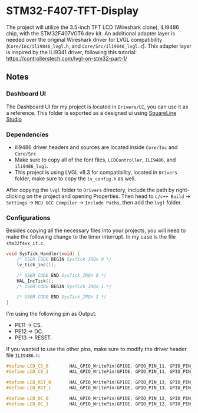 # STM32-F407-TFT-Display
The project will utilize the 3.5-inch TFT LCD (Wireshark clone), ILI9486 chip, with the STM32F407VGT6 dev kit. An additional adapter layer is needed over the original Wireshark driver for LVGL compatibility (`Core/Inc/ili9846_lvgl.h`, and `Core/Src/ili9846_lvgl.c`). This adapter layer is inspired by the ILI9341 driver, following this tutorial: https://controllerstech.com/lvgl-on-stm32-part-1/
## Notes
### Dashboard UI
The Dashboard UI for my project is located in `Drivers/UI`, you can use it as a reference. This folder is exported as a designed ui using [SquareLine Studio](http://squareline.io/)
### Dependencies
- ili9486 driver headers and sources are located inside `Core/Inc` and `Core/Src`
- Make sure to copy all of the font files, `LCDController`, `ILI9486`, and `ili9486_lvgl`.
- This project is using LVGL v8.3 for compatibility, located in `Drivers` folder, make sure to copy the `lv_config.h` as well.

After copying the `lvgl` folder to `Drivers` directory, include the path by right-clicking on the project and opening Properties. Then head to `c/c++ Build` -> `Settings` -> `MCU GCC Compiler` -> `Include Paths`, then add the `lvgl` folder.
### Configurations
Besides copying all the necessary files into your projects, you will need to make the following change to the timer interrupt. In my case is the file `stm32f4xx_it.c`.
```c
void SysTick_Handler(void) {
	/* USER CODE BEGIN SysTick_IRQn 0 */
	lv_tick_inc(1);

	/* USER CODE END SysTick_IRQn 0 */
	HAL_IncTick();
	/* USER CODE BEGIN SysTick_IRQn 1 */

	/* USER CODE END SysTick_IRQn 1 */
}
```
I'm using the following pin as Output:
- PE11 -> CS.
- PE12 -> DC.
- PE13 -> RESET.
  
If you wanted to use the other pins, make sure to modify the driver header file `ILI9486.h`:
```cpp
#define LCD_CS_0        HAL_GPIO_WritePin(GPIOE, GPIO_PIN_11, GPIO_PIN_RESET);
#define LCD_CS_1        HAL_GPIO_WritePin(GPIOE, GPIO_PIN_11, GPIO_PIN_SET);

#define LCD_RST_0       HAL_GPIO_WritePin(GPIOE, GPIO_PIN_13, GPIO_PIN_RESET);
#define LCD_RST_1       HAL_GPIO_WritePin(GPIOE, GPIO_PIN_13, GPIO_PIN_SET);

#define LCD_DC_0        HAL_GPIO_WritePin(GPIOE, GPIO_PIN_12, GPIO_PIN_RESET);
#define LCD_DC_1        HAL_GPIO_WritePin(GPIOE, GPIO_PIN_12, GPIO_PIN_SET);
```
